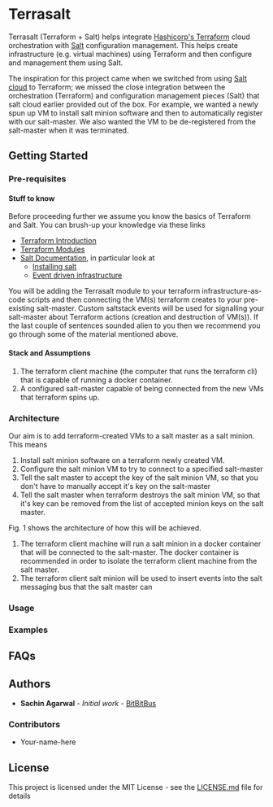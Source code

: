 # Terrasalt

Terrasalt (Terraform + Salt) helps integrate [Hashicorp's Terraform](https://www.terraform.io/) cloud orchestration with [Salt](https://saltstack.com/) configuration management. This helps create infrastructure (e.g. virtual machines) using Terraform and then configure and management them using Salt.

The inspiration for this project came when we switched from using [Salt cloud](https://docs.saltstack.com/en/latest/topics/cloud/) to Terraform; we missed the close integration between the orchestration (Terraform) and configuration management pieces (Salt) that salt cloud earlier provided out of the box. For example, we wanted a newly spun up VM to install salt minion software and then to automatically register with our salt-master. We also wanted the VM to be de-registered from the salt-master when it was terminated.

## Getting Started

### Pre-requisites

#### Stuff to know

Before proceeding further we assume you know the basics of Terraform and Salt. You can brush-up your knowledge via these links
 * [Terraform Introduction](https://www.terraform.io/intro/index.html)
 * [Terraform Modules](https://www.terraform.io/docs/modules/index.html)
 * [Salt Documentation](https://docs.saltstack.com/en/latest/), in particular look at 
   * [Installing salt](https://docs.saltstack.com/en/latest/topics/installation/index.html)
   * [Event driven infrastructure](https://docs.saltstack.com/en/getstarted/event/)
   
You will be adding the Terrasalt module to your terraform infrastructure-as-code scripts and then connecting the VM(s) terraform creates to your pre-existing salt-master. Custom saltstack events will be used for signalling your salt-master about Terraform actions (creation and destruction of VM(s)). If the last couple of sentences sounded alien to you then we recommend  you go through some of the material mentioned above.

#### Stack and Assumptions

1. The terraform client machine (the computer that runs the terraform cli) that is capable of running a docker container.
2. A configured salt-master capable of being connected from the new VMs that terraform spins up.

### Architecture

Our aim is to add terraform-created VMs to a salt master as a salt minion. This means
1. Install salt minion software on a terraform newly created VM.
2. Configure the salt minion VM to try to connect to a specified salt-master
3. Tell the salt master to accept the key of the salt minion VM, so that you don't have to manually accept it's key on the salt-master
4. Tell the salt master when terraform destroys the salt minion VM, so that it's key can be removed from the list of accepted minion keys on the salt master.

Fig. 1 shows the architecture of how this will be achieved.

1. The terraform client machine will run a salt minion in a docker container that will be connected to the salt-master. The docker container is recommended in order to isolate the terraform client machine from the salt master.  
2. The terraform client salt minion will be used to insert events into the salt messaging bus that the salt master can


      
### Usage


### Examples



## FAQs


## Authors

* **Sachin Agarwal** - *Initial work* - [BitBitBus](http://bigbitbus.com)

### Contributors
 * Your-name-here
 
## License

This project is licensed under the MIT License - see the [LICENSE.md](LICENSE.md) file for details